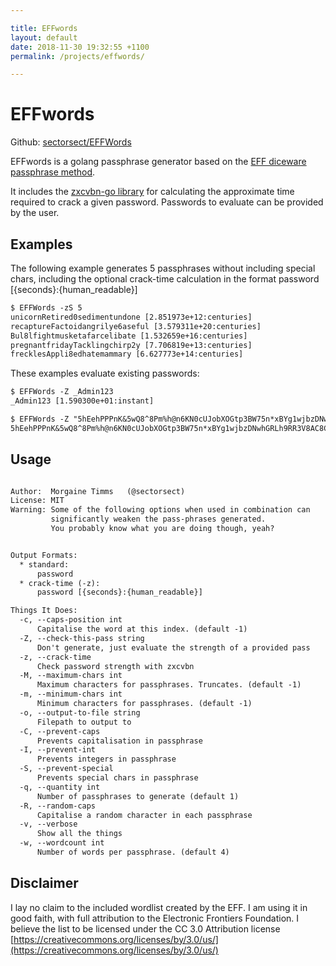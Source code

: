 ```yaml
---

title: EFFwords
layout: default
date: 2018-11-30 19:32:55 +1100
permalink: /projects/effwords/

---
```


# EFFwords

Github: [sectorsect/EFFWords](https://github.com/sectorsect/EFFWords)

EFFwords is a golang passphrase generator based on the [EFF diceware passphrase method][eff].

It includes the [zxcvbn-go library](https://github.com/nbutton23/zxcvbn-go) for calculating the approximate time required to crack a given password. Passwords to evaluate can be provided by the user.

## Examples

The following example generates 5 passphrases without including special chars, including the optional crack-time calculation in the format password [{seconds}:{human_readable}]

``` txt
$ EFFWords -zS 5
unicornRetired0sedimentundone [2.851973e+12:centuries]
recaptureFactoidangrilye6aseful [3.579311e+20:centuries]
Bul8lfightmusketafarcelibate [1.532659e+16:centuries]
pregnantfridayTacklingchirp2y [7.706819e+13:centuries]
frecklesAppli8edhatemammary [6.627773e+14:centuries]
```

These examples evaluate existing passwords:

``` txt
$ EFFWords -Z _Admin123
_Admin123 [1.590300e+01:instant]

$ EFFWords -Z "5hEehPPPnK&5wQ8^8Pm%h@n6KN0cUJobXOGtp3BW75n*xBYg1wjbzDNwhGRLh9RR3V8AC8CRdXOozsR4v^VzkV"
5hEehPPPnK&5wQ8^8Pm%h@n6KN0cUJobXOGtp3BW75n*xBYg1wjbzDNwhGRLh9RR3V8AC8CRdXOozsR4v^VzkV [3.240504e+137:centuries]
```

## Usage

``` txt

Author:  Morgaine Timms   (@sectorsect)
License: MIT
Warning: Some of the following options when used in combination can
         significantly weaken the pass-phrases generated.
         You probably know what you are doing though, yeah?


Output Formats:
  * standard:
      password
  * crack-time (-z):
      password [{seconds}:{human_readable}]

Things It Does:
  -c, --caps-position int
      Capitalise the word at this index. (default -1)
  -Z, --check-this-pass string
      Don't generate, just evaluate the strength of a provided pass
  -z, --crack-time
      Check password strength with zxcvbn
  -M, --maximum-chars int
      Maximum characters for passphrases. Truncates. (default -1)
  -m, --minimum-chars int
      Minimum characters for passphrases. (default -1)
  -o, --output-to-file string
      Filepath to output to
  -C, --prevent-caps
      Prevents capitalisation in passphrase
  -I, --prevent-int
      Prevents integers in passphrase
  -S, --prevent-special
      Prevents special chars in passphrase
  -q, --quantity int
      Number of passphrases to generate (default 1)
  -R, --random-caps
      Capitalise a random character in each passphrase
  -v, --verbose
      Show all the things
  -w, --wordcount int
      Number of words per passphrase. (default 4)
```

## Disclaimer

I lay no claim to the included wordlist created by the EFF. I am using it in good faith, with full attribution to the Electronic Frontiers Foundation. I believe the list to be licensed under the CC 3.0 Attribution license [https://creativecommons.org/licenses/by/3.0/us/](https://creativecommons.org/licenses/by/3.0/us/)

[eff]: https://www.eff.org/dice